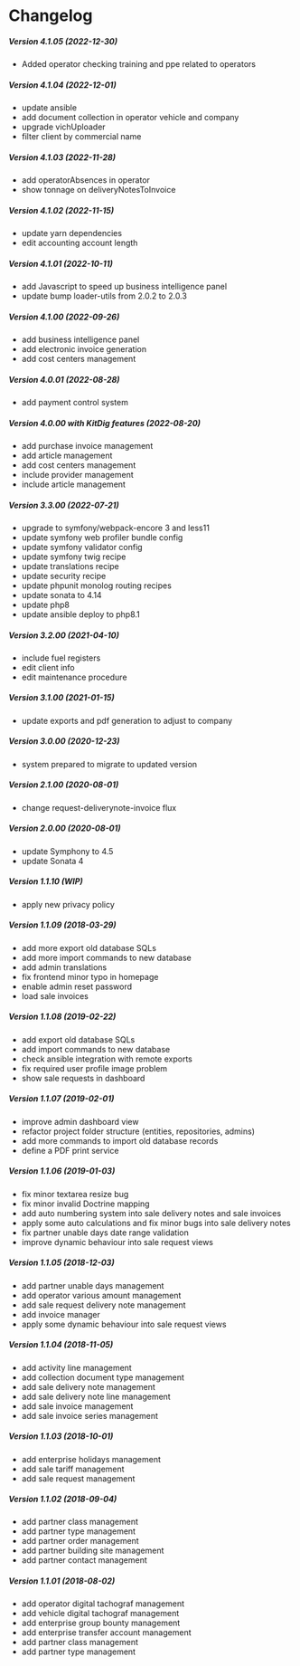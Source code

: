 Changelog
=========

##### Version 4.1.05 (2022-12-30)
* Added operator checking training and ppe related to operators

##### Version 4.1.04 (2022-12-01)
* update ansible 
* add document collection in operator vehicle and company
* upgrade vichUploader
* filter client by commercial name

##### Version 4.1.03 (2022-11-28)
* add operatorAbsences in operator
* show tonnage on deliveryNotesToInvoice

##### Version 4.1.02 (2022-11-15)
* update yarn dependencies
* edit accounting account length

##### Version 4.1.01 (2022-10-11)
* add Javascript to speed up business intelligence panel
* update bump loader-utils from 2.0.2 to 2.0.3

##### Version 4.1.00 (2022-09-26)
* add business intelligence panel
* add electronic invoice generation
* add cost centers management

##### Version 4.0.01 (2022-08-28)
* add payment control system

##### Version 4.0.00 with KitDig features (2022-08-20)
* add purchase invoice management
* add article management
* add cost centers management
* include provider management
* include article management

##### Version 3.3.00 (2022-07-21)
* upgrade to symfony/webpack-encore 3 and less11
* update symfony web profiler bundle config
* update symfony validator config
* update symfony twig recipe
* update translations recipe
* update security recipe
* update phpunit monolog routing recipes
* update sonata to 4.14
* update php8
* update ansible deploy to php8.1

##### Version 3.2.00 (2021-04-10)
* include fuel registers
* edit client info
* edit maintenance procedure

##### Version 3.1.00 (2021-01-15)
* update exports and pdf generation to adjust to company

##### Version 3.0.00 (2020-12-23)
* system prepared to migrate to updated version

##### Version 2.1.00 (2020-08-01)
* change request-deliverynote-invoice flux

##### Version 2.0.00 (2020-08-01)
* update Symphony to 4.5
* update Sonata 4

##### Version 1.1.10 (WIP)
 * apply new privacy policy
 
##### Version 1.1.09 (2018-03-29)
 * add more export old database SQLs
 * add more import commands to new database
 * add admin translations
 * fix frontend minor typo in homepage
 * enable admin reset password
 * load sale invoices
 
##### Version 1.1.08 (2019-02-22)
 * add export old database SQLs
 * add import commands to new database
 * check ansible integration with remote exports
 * fix required user profile image problem
 * show sale requests in dashboard

##### Version 1.1.07 (2019-02-01)
 * improve admin dashboard view
 * refactor project folder structure (entities, repositories, admins)
 * add more commands to import old database records
 * define a PDF print service

##### Version 1.1.06 (2019-01-03)
 * fix minor textarea resize bug
 * fix minor invalid Doctrine mapping
 * add auto numbering system into sale delivery notes and sale invoices
 * apply some auto calculations and fix minor bugs into sale delivery notes
 * fix partner unable days date range validation
 * improve dynamic behaviour into sale request views

##### Version 1.1.05 (2018-12-03)
 * add partner unable days management
 * add operator various amount management
 * add sale request delivery note management
 * add invoice manager
 * apply some dynamic behaviour into sale request views

##### Version 1.1.04 (2018-11-05)
 * add activity line management
 * add collection document type management
 * add sale delivery note management
 * add sale delivery note line management
 * add sale invoice management
 * add sale invoice series management

##### Version 1.1.03 (2018-10-01)
 * add enterprise holidays management
 * add sale tariff management
 * add sale request management

##### Version 1.1.02 (2018-09-04)
 * add partner class management
 * add partner type management
 * add partner order management
 * add partner building site management
 * add partner contact management

##### Version 1.1.01 (2018-08-02)
 * add operator digital tachograf management
 * add vehicle digital tachograf management
 * add enterprise group bounty management
 * add enterprise transfer account management
 * add partner class management
 * add partner type management

